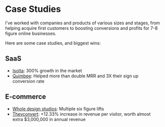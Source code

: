 
# Case Studies

I've worked with companies and products of various sizes and stages, from helping acquire first customers to boosting conversions and profits for 7-8 figure online businesses.

Here are some case studies, and biggest wins:

## SaaS ##
* [Isolta](https://www.emilsw.com/case-studies/isolta): 300% growth in the market
* [Quimbee](https://www.emilsw.com/case-studies/quimbee): Helped more than double MRR and 3X their sign up conversion rate

## E-commerce ##
* [Whole design studios](https://www.emilsw.com/case-studies/whole): Multiple six figure lifts
* [Theyconvert](https://www.emilsw.com/case-studies/theyconvert): +12.33% increase in revenue per visitor, worth almost extra $3,000,000 in annual revenue



